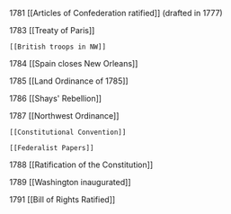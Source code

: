 1781 [[Articles of Confederation ratified]] (drafted in 1777)

1783 [[Treaty of Paris]]

	[[British troops in NW]]

1784 [[Spain closes New Orleans]]

1785 [[Land Ordinance of 1785]]

1786 [[Shays' Rebellion]]

1787 [[Northwest Ordinance]]

	[[Constitutional Convention]]

	[[Federalist Papers]]

1788 [[Ratification of the Constitution]]

1789 [[Washington inaugurated]]

1791 [[Bill of Rights Ratified]]
